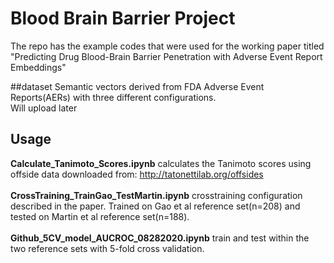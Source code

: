 # Blood Brain Barrier Project
The repo has the example codes that were used for the working paper titled "Predicting Drug Blood-Brain Barrier Penetration with Adverse Event Report Embeddings"<br>

##dataset
Semantic vectors derived from FDA Adverse Event Reports(AERs) with three different configurations. <br>
Will upload later <br>

## Usage
**Calculate_Tanimoto_Scores.ipynb** calculates the Tanimoto scores using offside data downloaded from: <http://tatonettilab.org/offsides><br>
<br>
**CrossTraining_TrainGao_TestMartin.ipynb** crosstraining configuration described in the paper. Trained on Gao et al reference set(n=208) and tested on Martin et al reference set(n=188).<br>
<br>
**Github_5CV_model_AUCROC_08282020.ipynb** train and test within the two reference sets with 5-fold cross validation. 

